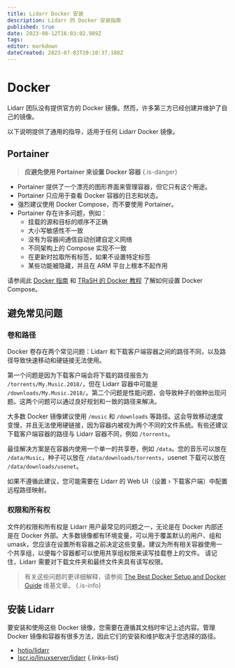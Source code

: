 ```yaml
---
title: Lidarr Docker 安装
description: Lidarr 的 Docker 安装指南
published: true
date: 2023-08-12T16:03:02.989Z
tags: 
editor: markdown
dateCreated: 2023-07-03T20:10:37.188Z
---
```


# Docker

Lidarr 团队没有提供官方的 Docker 镜像。然而，许多第三方已经创建并维护了自己的镜像。

以下说明提供了通用的指导，适用于任何 Lidarr Docker 镜像。

## Portainer

> **应避免使用 Portainer 来设置 Docker 容器** {.is-danger}

- Portainer 提供了一个漂亮的图形界面来管理容器，但它只有这个用途。
- Portainer 只应用于查看 Docker 容器的日志和状态。
- 强烈建议使用 Docker Compose，而不要使用 Portainer。
- Portainer 存在许多问题，例如：
  - 挂载的源和目标的顺序不正确
  - 大小写敏感性不一致
  - 没有为容器间通信自动创建自定义网络
  - 不同架构上的 Compose 实现不一致
  - 在更新时拉取所有标签，如果不设置特定标签
  - 某些功能被隐藏，并且在 ARM 平台上根本不起作用

请参阅此 [Docker 指南](/docker-guide) 和 [TRaSH 的 Docker 教程](https://trash-guides.info/hardlinks/) 了解如何设置 Docker Compose。

## 避免常见问题

### 卷和路径

Docker 卷存在两个常见问题：Lidarr 和下载客户端容器之间的路径不同，以及路径导致快速移动和硬链接无法使用。

第一个问题是因为下载客户端会将下载的路径报告为 `/torrents/My.Music.2018/`，但在 Lidarr 容器中可能是 `/downloads/My.Music.2018/`。第二个问题是性能问题，会导致种子的做种出现问题。这两个问题可以通过良好规划和一致的路径来解决。

大多数 Docker 镜像建议使用 `/music` 和 `/downloads` 等路径。这会导致移动速度变慢，并且无法使用硬链接，因为容器内被视为两个不同的文件系统。有些还建议下载客户端容器的路径与 Lidarr 容器不同，例如 `/torrents`。

最佳解决方案是在容器内使用一个单一的共享卷，例如 `/data`。您的音乐可以放在 `/data/Music`，种子可以放在 `/data/downloads/torrents`，usenet 下载可以放在 `/data/downloads/usenet`。

如果不遵循此建议，您可能需要在 Lidarr 的 Web UI（设置 › 下载客户端）中配置远程路径映射。

### 权限和所有权

文件的权限和所有权是 Lidarr 用户最常见的问题之一，无论是在 Docker 内部还是在 Docker 外部。大多数镜像都有环境变量，可以用于覆盖默认的用户、组和 umask，您应该在设置所有容器之前决定这些变量。建议为所有相关容器使用一个共享组，以便每个容器都可以使用共享组权限来读写挂载卷上的文件。
请记住，Lidarr 需要对下载文件夹和最终文件夹具有读写权限。

> 有关这些问题的更详细解释，请参阅 [The Best Docker Setup and Docker Guide](/docker-guide) 维基文章。
{.is-info}

## 安装 Lidarr

要安装和使用这些 Docker 镜像，您需要在遵循其文档时牢记上述内容。管理 Docker 镜像和容器有很多方法，因此它们的安装和维护取决于您选择的路径。

- [hotio/lidarr](https://hotio.dev/containers/lidarr/)
- [lscr.io/linuxserver/lidarr](https://docs.linuxserver.io/images/docker-lidarr)
{.links-list}